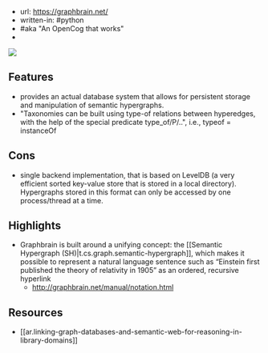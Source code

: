 
- url: https://graphbrain.net/
- written-in: #python
- #aka "An OpenCog that works"
- 

![](/assets/images/2023-09-23-13-09-46.png)

## Features

- provides an actual database system that allows for persistent storage and manipulation of semantic hypergraphs.
- "Taxonomies can be built using type-of relations between hyperedges, with the help of the special predicate type_of/P/..", i.e., typeof = instanceOf

## Cons

- single backend implementation, that is based on LevelDB (a very efficient sorted key-value store that is stored in a local directory). Hypergraphs stored in this format can only be accessed by one process/thread at a time.

## Highlights

- Graphbrain is built around a unifying concept: the [[Semantic Hypergraph (SH)|t.cs.graph.semantic-hypergraph]], which makes it possible to represent a natural language sentence such as “Einstein first published the theory of relativity in 1905” as an ordered, recursive hyperlink
  - http://graphbrain.net/manual/notation.html 

## Resources

- [[ar.linking-graph-databases-and-semantic-web-for-reasoning-in-library-domains]]